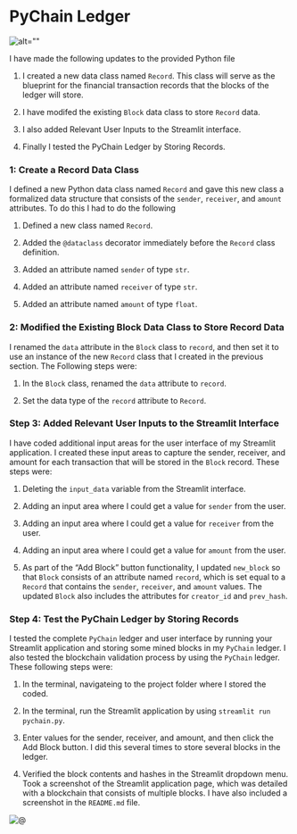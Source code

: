 # PyChain Ledger

![alt=""]('blockchain_application.png')


I have made the following updates to the provided Python file

1. I created a new data class named `Record`. This class will serve as the blueprint for the financial transaction records that the blocks of the ledger will store.

2. I have modifed the existing `Block` data class to store `Record` data.

3. I also added Relevant User Inputs to the Streamlit interface.

4. Finally I tested the PyChain Ledger by Storing Records.

### 1: Create a Record Data Class

I defined a new Python data class named `Record` and gave this new class a formalized data structure that consists of the `sender`, `receiver`, and `amount` attributes. To do this I had to do the following

1. Defined a new class named `Record`.

2. Added the `@dataclass` decorator immediately before the `Record` class definition.

3. Added an attribute named `sender` of type `str`.

4. Added an attribute named `receiver` of type `str`.

5. Added an attribute named `amount` of type `float`.

### 2: Modified the Existing Block Data Class to Store Record Data

I renamed the `data` attribute in the `Block` class to `record`, and then set it to use an instance of the new `Record` class that I created in the previous section. The Following steps were:

1. In the `Block` class, renamed the `data` attribute to `record`.

2. Set the data type of the `record` attribute to `Record`.

### Step 3: Added Relevant User Inputs to the Streamlit Interface

I have coded additional input areas for the user interface of my Streamlit application. I created these input areas to capture the sender, receiver, and amount for each transaction that will be stored in the `Block` record. These steps were:

1. Deleting the `input_data` variable from the Streamlit interface.

2. Adding an input area where I could get a value for `sender` from the user.

3. Adding an input area where I could get a value for `receiver` from the user.

4. Adding an input area where I could get a value for `amount` from the user.

5. As part of the “Add Block” button functionality, I updated `new_block` so that `Block` consists of an attribute named `record`, which is set equal to a `Record` that contains the `sender`, `receiver`, and `amount` values. The updated `Block` also includes the attributes for `creator_id` and `prev_hash`.

### Step 4: Test the PyChain Ledger by Storing Records

I tested the complete `PyChain` ledger and user interface by running your Streamlit application and storing some mined blocks in my `PyChain` ledger. I also tested the blockchain validation process by using the `PyChain` ledger. These following steps were:

1. In the terminal, navigateing to the project folder where I stored the coded.

2. In the terminal, run the Streamlit application by using `streamlit run pychain.py`.

3. Enter values for the sender, receiver, and amount, and then click the Add Block button. I did this several times to store several blocks in the ledger.

4. Verified the block contents and hashes in the Streamlit dropdown menu. Took a screenshot of the Streamlit application page, which was detailed with a blockchain that consists of multiple blocks. I have also included a screenshot in the `README.md` file.

![@](https://github.com/Keen-Sheen/fintech-homework/blob/main/Pychain%20Blockchain/PyChain_Ledger.png)
